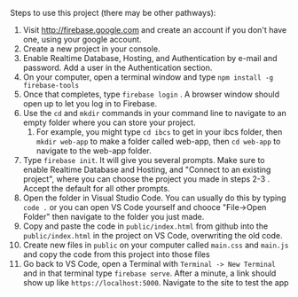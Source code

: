 Steps to use this project (there may be other pathways):

1. Visit http://firebase.google.com and create an account if you don't have one, using your google account.
2. Create a new project in your console.
3. Enable Realtime Database, Hosting, and Authentication by e-mail and password. Add a user in the Authentication section.
3. On your computer, open a terminal window and type `npm install -g firebase-tools`
4. Once that completes, type `firebase login` . A browser window should open up to let you log in to Firebase.
5. Use the `cd` and `mkdir` commands in your command line to navigate to an empty folder where you can store your project.
   1. For example, you might type `cd ibcs` to get in your ibcs folder, then `mkdir web-app` to make a folder called web-app, then `cd web-app` to navigate to the web-app folder.
6. Type `firebase init`. It will give you several prompts. Make sure to enable Realtime Database and Hosting, and "Connect to an existing project", where you can choose the project you made in steps 2-3 . Accept the default for all other prompts.
7. Open the folder in Visual Studio Code. You can usually do this by typing `code .` or you can open VS Code yourself and chooce "File->Open Folder" then navigate to the folder you just made.
8. Copy and paste the code in `public/index.html` from github into the `public/index.html` in the project on VS Code, overwriting the old code.
9. Create new files in `public` on your computer called `main.css` and `main.js` and copy the code from this project into those files
10. Go back to VS Code, open a Terminal with `Terminal -> New Terminal` and in that terminal type `firebase serve`. After a minute, a link should show up like `https://localhost:5000`. Navigate to the site to test the app
